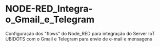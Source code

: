 # NODE-RED_Integra-o_Gmail_e_Telegram
Configuração dos "flows" do Node_RED para integração do Server IoT UBIDOTS com o Gmail e Telegram para envio de e-mail e mensagens
